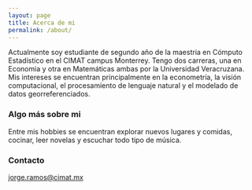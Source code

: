 ```yaml
---
layout: page
title: Acerca de mi
permalink: /about/
---
```


Actualmente soy estudiante de segundo año de la maestria en Cómputo Estadístico en el CIMAT campus Monterrey. Tengo dos carreras, una en Economia y otra en Matemáticas ambas por la Universidad Veracruzana. Mis intereses se encuentran principalmente en la econometría, la visión computacional, el procesamiento de lenguaje natural y el modelado de datos georreferenciados.

### Algo más sobre mi

Entre mis hobbies se encuentran explorar nuevos lugares y comidas, cocinar, leer novelas y escuchar todo tipo de música.

### Contacto

[jorge.ramos@cimat.mx](mailto:jorge.ramos@cimat.mx)
